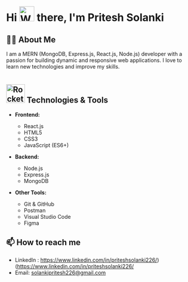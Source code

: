 # Hi <img src="https://media.tenor.com/CU-PX1m0egYAAAAC/wave-hi.gif" width="40" height="40" alt="Wave Hi"> there, I'm Pritesh Solanki

## 👨‍💻 About Me
I am a MERN (MongoDB, Express.js, React.js, Node.js) developer with a passion for building dynamic and responsive web applications. I love to learn new technologies and improve my skills.

## <img src="https://media.tenor.com/QhRvvwpCdVoAAAAi/rocket.gif" width="50" height="50" alt="Rocket GIF" style="margin-top: 10px;"> Technologies & Tools
  - **Frontend:**
    - React.js   
    - HTML5
    - CSS3
    - JavaScript (ES6+)
 - **Backend:**       
    - Node.js
    - Express.js
    - MongoDB

 - **Other Tools:**
    - Git & GitHub
    - Postman
    - Visual Studio Code
    - Figma
   

## 📫 How to reach me
- LinkedIn : https://www.linkedin.com/in/priteshsolanki226/)(https://www.linkedin.com/in/priteshsolanki226/
- Email: solankipritesh226@gmail.com

